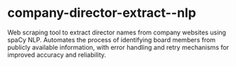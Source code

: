 # company-director-extract--nlp
Web scraping tool to extract director names from company websites using spaCy NLP. Automates the process of identifying board members from publicly available information, with error handling and retry mechanisms for improved accuracy and reliability.
